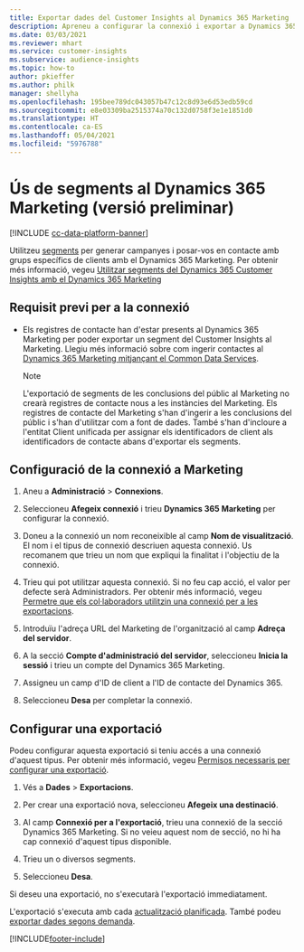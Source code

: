 ```yaml
---
title: Exportar dades del Customer Insights al Dynamics 365 Marketing
description: Apreneu a configurar la connexió i exportar a Dynamics 365 Marketing.
ms.date: 03/03/2021
ms.reviewer: mhart
ms.service: customer-insights
ms.subservice: audience-insights
ms.topic: how-to
author: pkieffer
ms.author: philk
manager: shellyha
ms.openlocfilehash: 195bee789dc043057b47c12c8d93e6d53edb59cd
ms.sourcegitcommit: e8e03309ba2515374a70c132d0758f3e1e1851d0
ms.translationtype: HT
ms.contentlocale: ca-ES
ms.lasthandoff: 05/04/2021
ms.locfileid: "5976788"
---
```

# <a name="use-segments-in-dynamics-365-marketing-preview"></a>Ús de segments al Dynamics 365 Marketing (versió preliminar)

[!INCLUDE [cc-data-platform-banner](../includes/cc-data-platform-banner.md)]

Utilitzeu [segments](segments.md) per generar campanyes i posar-vos en contacte amb grups específics de clients amb el Dynamics 365 Marketing. Per obtenir més informació, vegeu [Utilitzar segments del Dynamics 365 Customer Insights amb el Dynamics 365 Marketing](/dynamics365/marketing/customer-insights-segments)

## <a name="prerequisite-for-a-connection"></a>Requisit previ per a la connexió

- Els registres de contacte han d'estar presents al Dynamics 365 Marketing per poder exportar un segment del Customer Insights al Marketing. Llegiu més informació sobre com ingerir contactes al [Dynamics 365 Marketing mitjançant el Common Data Services](connect-power-query.md).

  > [!NOTE]
  > L'exportació de segments de les conclusions del públic al Marketing no crearà registres de contacte nous a les instàncies del Marketing. Els registres de contacte del Marketing s'han d'ingerir a les conclusions del públic i s'han d'utilitzar com a font de dades. També s'han d'incloure a l'entitat Client unificada per assignar els identificadors de client als identificadors de contacte abans d'exportar els segments.

## <a name="set-up-connection-to-marketing"></a>Configuració de la connexió a Marketing

1. Aneu a **Administració** > **Connexions**.

1. Seleccioneu **Afegeix connexió** i trieu **Dynamics 365 Marketing** per configurar la connexió.

1. Doneu a la connexió un nom reconeixible al camp **Nom de visualització**. El nom i el tipus de connexió descriuen aquesta connexió. Us recomanem que trieu un nom que expliqui la finalitat i l'objectiu de la connexió.

1. Trieu qui pot utilitzar aquesta connexió. Si no feu cap acció, el valor per defecte serà Administradors. Per obtenir més informació, vegeu [Permetre que els col·laboradors utilitzin una connexió per a les exportacions](connections.md#allow-contributors-to-use-a-connection-for-exports).

1. Introduïu l'adreça URL del Marketing de l'organització al camp **Adreça del servidor**.

1. A la secció **Compte d'administració del servidor**, seleccioneu **Inicia la sessió** i trieu un compte del Dynamics 365 Marketing.

1. Assigneu un camp d'ID de client a l'ID de contacte del Dynamics 365.

1. Seleccioneu **Desa** per completar la connexió. 

## <a name="configure-an-export"></a>Configurar una exportació

Podeu configurar aquesta exportació si teniu accés a una connexió d'aquest tipus. Per obtenir més informació, vegeu [Permisos necessaris per configurar una exportació](export-destinations.md#set-up-a-new-export).

1. Vés a **Dades** > **Exportacions**.

1. Per crear una exportació nova, seleccioneu **Afegeix una destinació**.

1. Al camp **Connexió per a l'exportació**, trieu una connexió de la secció Dynamics 365 Marketing. Si no veieu aquest nom de secció, no hi ha cap connexió d'aquest tipus disponible.

1. Trieu un o diversos segments.

1. Seleccioneu **Desa**.

Si deseu una exportació, no s'executarà l'exportació immediatament.

L'exportació s'executa amb cada [actualització planificada](system.md#schedule-tab). També podeu [exportar dades segons demanda](export-destinations.md#run-exports-on-demand). 

[!INCLUDE[footer-include](../includes/footer-banner.md)]
